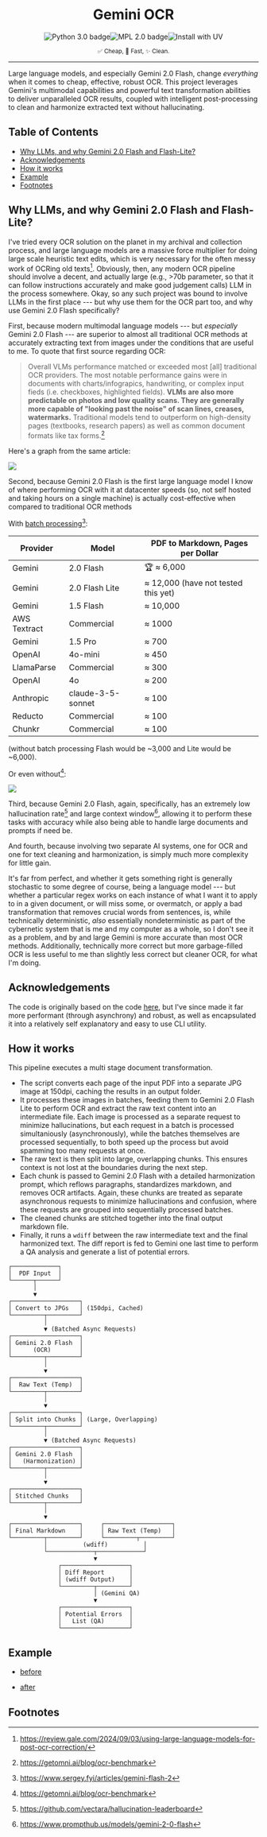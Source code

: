 <div style="text-align:center;">
<h1>Gemini OCR</h1>

<p><img src="https://img.shields.io/badge/Python-3.x-blue.svg" alt="Python 3.0 badge"><img src="https://img.shields.io/badge/License-MPL-yellow.svg" alt="MPL 2.0 badge"><img src="https://img.shields.io/badge/Install_with-UV-orange.svg" alt="Install with UV"></p>

<p><small>✅ Cheap, 🚀 Fast, ✨ Clean.</small></p>
</div>

---

Large language models, and especially Gemini 2.0 Flash, change *everything* when it comes to cheap, effective, robust OCR. This project leverages Gemini's multimodal capabilities and powerful text transformation abilities to deliver unparalleled OCR results, coupled with intelligent post-processing to clean and harmonize extracted text without hallucinating.

## Table of Contents

*   [Why LLMs, and why Gemini 2.0 Flash and Flash-Lite?](#why-llms-and-why-gemini-20-flash-and-flash-lite)
*   [Acknowledgements](#acknowledgements)
*   [How it works](#how-it-works)
*   [Example](#example)
*   [Footnotes](#footnotes)

## Why LLMs, and why Gemini 2.0 Flash and Flash-Lite?

I've tried every OCR solution on the planet in my archival and collection process, and large language models are a massive force multiplier for doing large scale heuristic text edits, which is very necessary for the often messy work of OCRing old texts[^4]. Obviously, then, any modern OCR pipeline should involve a decent, and actually large (e.g., >70b parameter, so that it can follow instructions accurately and make good judgement calls) LLM in the process somewhere. Okay, so any such project was bound to involve LLMs in the first place --- but why use them for the OCR part too, and why use Gemini 2.0 Flash specifically?

First, because modern multimodal language models --- but *especially* Gemini 2.0 Flash --- are superior to almost all traditional OCR methods at accurately extracting text from images under the conditions that are useful to me. To quote that first source regarding OCR:

> Overall VLMs performance matched or exceeded most [all] traditional OCR providers. The most notable performance gains were in documents with charts/infograpics, handwriting, or complex input fieds (i.e. checkboxes, highlighted fields). **VLMs are also more predictable on photos and low quality scans. They are generally more capable of "looking past the noise" of scan lines, creases, watermarks.** Traditional models tend to outperform on high-density pages (textbooks, research papers) as well as common document formats like tax forms.[^1]

Here's a graph from the same article:

![](https://framerusercontent.com/images/eDrtZeseTAW1PlgUnHGBmHHdNIc.png)

Second, because Gemini 2.0 Flash is the first large language model I know of where performing OCR with it at datacenter speeds (so, not self hosted and taking hours on a single machine) is actually cost-effective when compared to traditional OCR methods

With [batch processing](https://cloud.google.com/vertex-ai/generative-ai/docs/multimodal/batch-prediction-gemini)[^2]:

| Provider | Model | PDF to Markdown, Pages per Dollar |
|---|---|---|
| Gemini | 2.0 Flash | 🏆 ≈ 6,000 |
| Gemini | 2.0 Flash Lite | ≈ 12,000 (have not tested this yet) |
| Gemini | 1.5 Flash | ≈ 10,000 |
| AWS Textract | Commercial | ≈ 1000 |
| Gemini | 1.5 Pro | ≈ 700 |
| OpenAI | 4o-mini | ≈ 450 |
| LlamaParse | Commercial | ≈ 300 |
| OpenAI | 4o | ≈ 200 |
| Anthropic | claude-3-5-sonnet | ≈ 100 |
| Reducto | Commercial | ≈ 100 |
| Chunkr | Commercial | ≈ 100 |

(without batch processing Flash would be ~3,000 and Lite would be ~6,000).

Or even without[^1]:

![](https://framerusercontent.com/images/0r5y8c29WMw1j5xElh7cgaTRs3Q.png)

Third, because Gemini 2.0 Flash, again, specifically, has an extremely low hallucination rate[^3] and large context window[^5], allowing it to perform these tasks with accuracy while also being able to handle large documents and prompts if need be.

And fourth, because involving two separate AI systems, one for OCR and one for text cleaning and harmonization, is simply much more complexity for little gain.

It's far from perfect, and whether it gets something right is generally stochastic to some degree of course, being a language model --- but whether a particular regex works on each instance of what I want it to apply to in a given document, or will miss some, or overmatch, or apply a bad transformation that removes crucial words from sentences, is, while technically deterministic, *also* essentially nondeterministic as part of the cybernetic system that is me and my computer as a whole, so I don't see it as a problem, and by and large Gemini is more accurate than most OCR methods. Additionally, technically more correct but more garbage-filled OCR is less useful to me than slightly less correct but cleaner OCR, for what I'm doing.

## Acknowledgements

The code is originally based on the code [here](https://apidog.com/blog/gemini-2-0-flash-ocr/), but I've since made it far more performant (through asynchrony) and robust, as well as encapsulated it into a relatively self explanatory and easy to use CLI utility.

## How it works

This pipeline executes a multi stage document transformation.

- The script converts each page of the input PDF into a separate JPG image at 150dpi, caching the results in an output folder.
- It processes these images in batches, feeding them to Gemini 2.0 Flash Lite to perform OCR and extract the raw text content into an intermediate file. Each image is processed as a separate request to minimize hallucinations, but each request in a batch is processed simultaniously (asynchronously), while the batches themselves are processed sequentially, to both speed up the process but avoid spamming too many requests at once.
- The raw text is then split into large, overlapping chunks. This ensures context is not lost at the boundaries during the next step.
- Each chunk is passed to Gemini 2.0 Flash with a detailed harmonization prompt, which reflows paragraphs, standardizes markdown, and removes OCR artifacts. Again, these chunks are treated as separate asynchronous requests to minimize hallucinations and confusion, where these requests are grouped into sequentially processed batches.
- The cleaned chunks are stitched together into the final output markdown file.
- Finally, it runs a `wdiff` between the raw intermediate text and the final harmonized text. The diff report is fed to Gemini one last time to perform a QA analysis and generate a list of potential errors.

```
┌─────────────┐
│  PDF Input  │
└──────┬──────┘
       │
       ▼
┌───────────────────┐
│ Convert to JPGs   │ (150dpi, Cached)
└─────────┬─────────┘
          │
          ▼ (Batched Async Requests)
┌───────────────────┐
│ Gemini 2.0 Flash  │
│      (OCR)        │
└─────────┬─────────┘
          │
          ▼
┌───────────────────┐
│  Raw Text (Temp)  │
└─────────┬─────────┘
          │
          ▼
┌───────────────────┐
│ Split into Chunks │ (Large, Overlapping)
└─────────┬─────────┘
          │
          ▼ (Batched Async Requests)
┌───────────────────┐
│ Gemini 2.0 Flash  │
│   (Harmonization) │
└─────────┬─────────┘
          │
          ▼
┌───────────────────┐
│ Stitched Chunks   │
└─────────┬─────────┘
          │
          ▼
┌───────────────────┐     ┌───────────────────┐
│ Final Markdown    │     │ Raw Text (Temp)   │
└─────────┬─────────┘     └─────────┬─────────┘
          │          (wdiff)          │
          └─────────────┬─────────────┘
                        ▼
              ┌───────────────────┐
              │ Diff Report       │
              │ (wdiff Output)    │
              └─────────┬─────────┘
                        │ (Gemini QA)
                        ▼
              ┌───────────────────┐
              │ Potential Errors  │
              │   List (QA)       │
              └───────────────────┘
```

## Example

- [before](https://egressac.wordpress.com/2014/10/01/postcapitalist-desire-37-pieces-of-flair-october-2014/)

- [after](./postcapitalist-desire.md)

## Footnotes

[^1]: https://getomni.ai/blog/ocr-benchmark

[^2]: https://www.sergey.fyi/articles/gemini-flash-2

[^3]: https://github.com/vectara/hallucination-leaderboard

[^4]: https://review.gale.com/2024/09/03/using-large-language-models-for-post-ocr-correction/

[^5]: https://www.prompthub.us/models/gemini-2-0-flash
